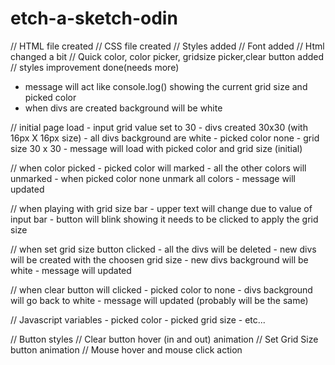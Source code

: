 # etch-a-sketch-odin

// HTML file created 
// CSS file created
// Styles added
// Font added
// Html changed a bit
// Quick color, color picker, gridsize picker,clear button added
// styles improvement done(needs more)


- message will act like console.log() showing the current grid size and picked color
- when divs are created background will be white

// initial page load
    -       input grid value set to 30
    -       divs created 30x30 (with 16px X 16px size)
    -       all divs background are white 
    - picked color none
    -       grid size 30 x 30
    - message will load with picked color and grid size (initial)

// when color picked
    - picked color will marked 
    - all the other colors will unmarked
    - when picked color none unmark all colors
    - message will updated

// when playing with grid size bar
    - upper text will change due to value of input bar
    - button will blink showing it needs to be clicked to apply the grid size

// when set grid size button clicked
    - all the divs will be deleted
    - new divs will be created with the choosen grid size
    - new divs background will be white
    - message will updated

// when clear button will clicked
    - picked color to none
    - divs background will go back to white
    - message will updated (probably will be the same)

// Javascript variables
    - picked color
    - picked grid size
    - etc...

// Button styles
// Clear button hover (in and out) animation
// Set Grid Size button animation
// Mouse hover and mouse click action